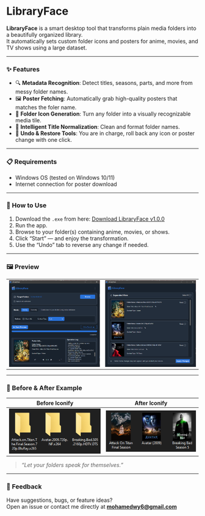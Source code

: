 # LibraryFace

**LibraryFace** is a smart desktop tool that transforms plain media folders into a beautifully organized library.  
It automatically sets custom folder icons and posters for anime, movies, and TV shows using a large dataset.

---

### ✨ Features

- 🔍 **Metadata Recognition**: Detect titles, seasons, parts, and more from messy folder names.
- 🖼 **Poster Fetching**: Automatically grab high-quality posters that matches the foler name.
- 🎨 **Folder Icon Generation**: Turn any folder into a visually recognizable media tile.
- 🧠 **Intelligent Title Normalization**: Clean and format folder names.
- 🧰 **Undo & Restore Tools**: You are in charge, roll back any icon or poster change with one click.

---

### 📋 Requirements

- Windows OS (tested on Windows 10/11)
- Internet connection for poster download

---

### 📁 How to Use

1. Download the `.exe` from here: [Download LibraryFace v1.0.0](https://github.com/mohad-younis/LibraryFaceApp/releases/latest)
3. Run the app.
4. Browse to your folder(s) containing anime, movies, or shows.
5. Click “Start” — and enjoy the transformation.
6. Use the “Undo” tab to reverse any change if needed.

---

### 🖼️ Preview

|  |  |
|----------------|----------------|
| ![Before](Preview-1.png) | ![After](Preview-2.png) |

---

### 🔄 Before & After Example

| Before Iconify | After Iconify |
|----------------|----------------|
| ![Before](before-iconify.png) | ![After](after-iconify.png) |

> _“Let your folders speak for themselves.”_

---

### 💬 Feedback

Have suggestions, bugs, or feature ideas?  
Open an issue or contact me directly at **mohamedwy6@gmail.com**
